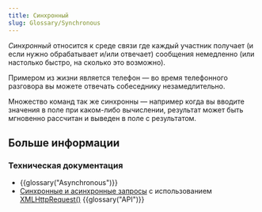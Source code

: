```yaml
---
title: Синхронный
slug: Glossary/Synchronous
---
```


_Синхронный_ относится к среде связи где каждый участник получает (и если нужно обрабатывает и/или отвечает) сообщения немедленно (или настолько быстро, на сколько это возможно).

Примером из жизни является телефон — во время телефонного разговора вы можете отвечать собеседнику незамедлительно.

Множество команд так же синхронны — например когда вы вводите значения в поле при каком-либо вычислении, результат может быть мгновенно рассчитан и выведен в поле с результатом.

## Больше информации

### Техническая документация

- {{glossary("Asynchronous")}}
- [Синхронные и асинхронные запросы](/ru/docs/Web/API/XMLHttpRequest/Synchronous_and_Asynchronous_Requests) с использованием [XMLHttpRequest()](/ru/docs/Web/API/XMLHttpRequest) {{glossary("API")}}
